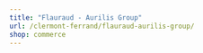 ```yaml
---
title: "Flauraud - Aurilis Group"
url: /clermont-ferrand/flauraud-aurilis-group/
shop: commerce
---
```

